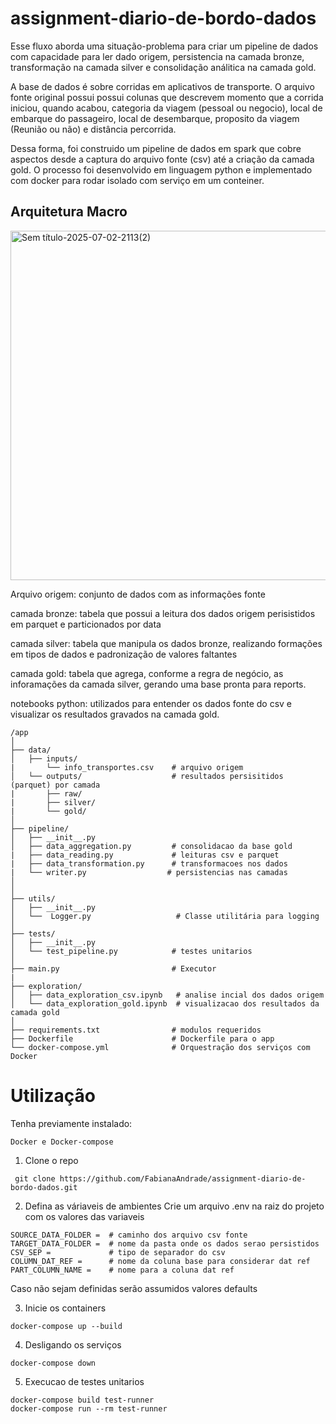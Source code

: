 # assignment-diario-de-bordo-dados

Esse fluxo aborda uma situação-problema para criar um pipeline de dados com capacidade para ler dado origem, persistencia na camada bronze, transformação na camada silver e consolidação análitica na camada gold.

A base de dados é sobre corridas em aplicativos de transporte. O arquivo fonte original possui possui colunas que descrevem momento que a corrida iniciou, quando 
acabou, categoria da viagem (pessoal ou negocio), local de embarque do passageiro, local de desembarque, proposito da viagem  (Reunião ou não) e distância percorrida.

Dessa forma, foi construido um pipeline de dados em spark que cobre aspectos desde a captura do arquivo fonte (csv) até a criação da camada gold. O processo foi desenvolvido em linguagem python e implementado com docker para rodar isolado com serviço em um conteiner. 

## Arquitetura Macro
<img width="1672" height="559" alt="Sem título-2025-07-02-2113(2)" src="https://github.com/user-attachments/assets/8db9d784-6544-4c6a-91d4-5210e8ec92d4" />

Arquivo origem: conjunto de dados com as informações fonte

camada bronze: tabela que possui a leitura dos dados origem perisistidos em parquet e particionados por data

camada silver: tabela que manipula os dados bronze, realizando formações em tipos de dados e padronização de valores faltantes

camada gold: tabela que agrega, conforme a regra de negócio, as inforamações da camada silver, gerando uma base pronta para reports.

notebooks python: utilizados para entender os dados fonte do csv e visualizar os resultados gravados na camada gold.

```text 
/app
│
├── data/
│   ├── inputs/
|       └── info_transportes.csv    # arquivo origem
│   └── outputs/                    # resultados persisitidos (parquet) por camada
|       ├── raw/
|       ├── silver/
|       └── gold/
│ 
├── pipeline/
│   ├── __init__.py
│   ├── data_aggregation.py         # consolidacao da base gold
|   ├── data_reading.py             # leituras csv e parquet
|   ├── data_transformation.py      # transformacoes nos dados
|   └── writer.py                  # persistencias nas camadas
│
│
├── utils/
│   ├── __init__.py
│   └──  Logger.py                   # Classe utilitária para logging
│ 
├── tests/
│   ├── __init__.py
│   └── test_pipeline.py            # testes unitarios
│
├── main.py                         # Executor
|
├── exploration/
│   ├── data_exploration_csv.ipynb   # analise incial dos dados origem
│   └── data_exploration_gold.ipynb  # visualizacao dos resultados da camada gold
│
├── requirements.txt                # modulos requeridos
├── Dockerfile                      # Dockerfile para o app
└── docker-compose.yml              # Orquestração dos serviços com Docker
```
# Utilização

Tenha previamente instalado:
```text
Docker e Docker-compose
```

1. Clone o repo
```text
 git clone https://github.com/FabianaAndrade/assignment-diario-de-bordo-dados.git
```
2. Defina as váriaveis de ambientes
Crie um arquivo .env na raiz do projeto com os valores das variaveis

```text
SOURCE_DATA_FOLDER =  # caminho dos arquivo csv fonte
TARGET_DATA_FOLDER =  # nome da pasta onde os dados serao persistidos
CSV_SEP =             # tipo de separador do csv
COLUMN_DAT_REF =      # nome da coluna base para considerar dat ref
PART_COLUMN_NAME =    # nome para a coluna dat ref

```
Caso não sejam definidas serão assumidos valores defaults

3. Inicie os containers
```text
docker-compose up --build 
```
4. Desligando os serviços
```text
docker-compose down
```
5. Execucao de testes unitarios
```text
docker-compose build test-runner
docker-compose run --rm test-runner
```


